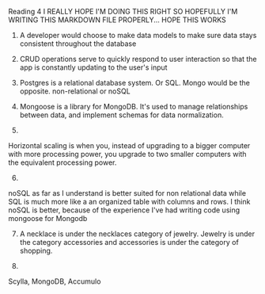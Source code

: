Reading 4
I REALLY HOPE I'M DOING THIS RIGHT SO HOPEFULLY I'M WRITING THIS MARKDOWN FILE PROPERLY... HOPE THIS WORKS

1. A developer would choose to make data models to make sure data stays consistent throughout the database

2. CRUD operations serve to quickly respond to user interaction so that the app is constantly updating to the user's input

3. Postgres is a relational database system. Or SQL. Mongo would be the opposite. non-relational or noSQL

4. Mongoose is a library for MongoDB. It's used to manage relationships between data, and implement schemas for data normalization.

5.
Horizontal scaling is when you, instead of upgrading to a bigger computer with more processing power, you upgrade to two smaller computers with the equivalent processing power.

6.
noSQL as far as I understand is better suited for non relational data while SQL is much more like a an organized table with columns and rows. I think noSQL is better, because of the experience I've had writing code using mongoose for Mongodb

7. A necklace is under the necklaces category of jewelry. Jewelry is under the category accessories and accessories is under the category of shopping. 

8.
Scylla, MongoDB, Accumulo 